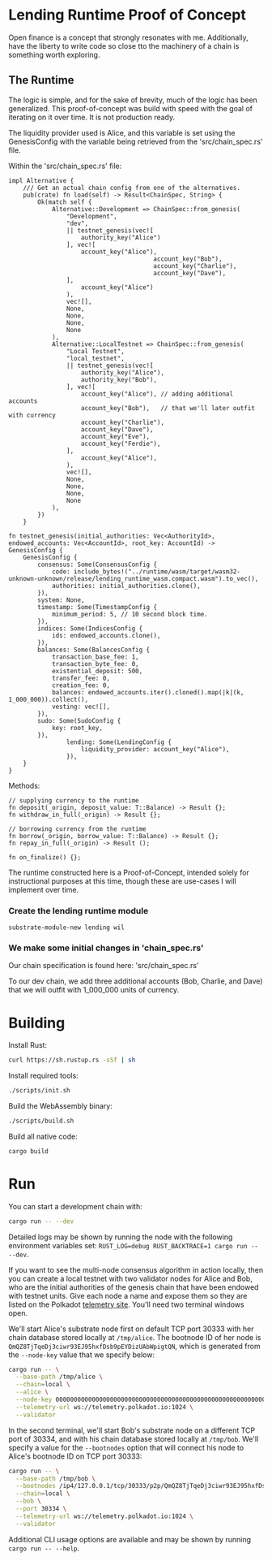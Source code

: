 # Lending Runtime Proof of Concept

Open finance is a concept that strongly resonates with me. Additionally, have the liberty to write code so close tto the machinery of a chain is something worth exploring. 

## The Runtime

The logic is simple, and for the sake of brevity, much of the logic has been generalized. This proof-of-concept was build with speed with the goal of iterating on it over time. It is not production ready. 

The liquidity provider used is Alice, and this variable is set using the GenesisConfig with the variable being retrieved from the 'src/chain_spec.rs' file. 

Within the 'src/chain_spec.rs' file:
```
impl Alternative {
	/// Get an actual chain config from one of the alternatives.
	pub(crate) fn load(self) -> Result<ChainSpec, String> {
		Ok(match self {
			Alternative::Development => ChainSpec::from_genesis(
				"Development",
				"dev",
				|| testnet_genesis(vec![
					authority_key("Alice")
				], vec![
					account_key("Alice"),
                                        account_key("Bob"),
                                        account_key("Charlie"),
                                        account_key("Dave"),
				],
					account_key("Alice")
				),
				vec![],
				None,
				None,
				None,
				None
			),
			Alternative::LocalTestnet => ChainSpec::from_genesis(
				"Local Testnet",
				"local_testnet",
				|| testnet_genesis(vec![
					authority_key("Alice"),
					authority_key("Bob"),
				], vec![
					account_key("Alice"), // adding additional accounts 
					account_key("Bob"),   // that we'll later outfit with currency
					account_key("Charlie"),
					account_key("Dave"),
					account_key("Eve"),
					account_key("Ferdie"),
				],
					account_key("Alice"),
				),
				vec![],
				None,
				None,
				None,
				None
			),
		})
	}

```

```
fn testnet_genesis(initial_authorities: Vec<AuthorityId>, endowed_accounts: Vec<AccountId>, root_key: AccountId) -> GenesisConfig {
	GenesisConfig {
		consensus: Some(ConsensusConfig {
			code: include_bytes!("../runtime/wasm/target/wasm32-unknown-unknown/release/lending_runtime_wasm.compact.wasm").to_vec(),
			authorities: initial_authorities.clone(),
		}),
		system: None,
		timestamp: Some(TimestampConfig {
			minimum_period: 5, // 10 second block time.
		}),
		indices: Some(IndicesConfig {
			ids: endowed_accounts.clone(),
		}),
		balances: Some(BalancesConfig {
			transaction_base_fee: 1,
			transaction_byte_fee: 0,
			existential_deposit: 500,
			transfer_fee: 0,
			creation_fee: 0,
			balances: endowed_accounts.iter().cloned().map(|k|(k, 1_000_000)).collect(),
			vesting: vec![],
		}),
		sudo: Some(SudoConfig {
			key: root_key,
		}),
                lending: Some(LendingConfig {
                    liquidity_provider: account_key("Alice"),
                }),
	}
}
```

Methods:
```
// supplying currency to the runtime
fn deposit(_origin, deposit_value: T::Balance) -> Result {};
fn withdraw_in_full(_origin) -> Result {};

// borrowing currency from the runtime
fn borrow(_origin, borrow_value: T::Balance) -> Result {};
fn repay_in_full(_origin) -> Result ();

fn on_finalize() {};
```



The runtime constructed here is a Proof-of-Concept, intended solely for instructional purposes at this time, though these are use-cases I will implement over time. 



### Create the lending runtime module
```
substrate-module-new lending wil
```

### We make some initial changes in 'chain_spec.rs'
Our chain specification is found here: 'src/chain_spec.rs' 

To our dev chain, we add three additional accounts (Bob, Charlie, and Dave) that we will outfit with 1_000_000 units of currency. 

# Building

Install Rust:

```bash
curl https://sh.rustup.rs -sSf | sh
```

Install required tools:

```bash
./scripts/init.sh
```

Build the WebAssembly binary:

```bash
./scripts/build.sh
```

Build all native code:

```bash
cargo build
```

# Run

You can start a development chain with:

```bash
cargo run -- --dev
```

Detailed logs may be shown by running the node with the following environment variables set: `RUST_LOG=debug RUST_BACKTRACE=1 cargo run -- --dev`.

If you want to see the multi-node consensus algorithm in action locally, then you can create a local testnet with two validator nodes for Alice and Bob, who are the initial authorities of the genesis chain that have been endowed with testnet units. Give each node a name and expose them so they are listed on the Polkadot [telemetry site](https://telemetry.polkadot.io/#/Local%20Testnet). You'll need two terminal windows open.

We'll start Alice's substrate node first on default TCP port 30333 with her chain database stored locally at `/tmp/alice`. The bootnode ID of her node is `QmQZ8TjTqeDj3ciwr93EJ95hxfDsb9pEYDizUAbWpigtQN`, which is generated from the `--node-key` value that we specify below:

```bash
cargo run -- \
  --base-path /tmp/alice \
  --chain=local \
  --alice \
  --node-key 0000000000000000000000000000000000000000000000000000000000000001 \
  --telemetry-url ws://telemetry.polkadot.io:1024 \
  --validator
```

In the second terminal, we'll start Bob's substrate node on a different TCP port of 30334, and with his chain database stored locally at `/tmp/bob`. We'll specify a value for the `--bootnodes` option that will connect his node to Alice's bootnode ID on TCP port 30333:

```bash
cargo run -- \
  --base-path /tmp/bob \
  --bootnodes /ip4/127.0.0.1/tcp/30333/p2p/QmQZ8TjTqeDj3ciwr93EJ95hxfDsb9pEYDizUAbWpigtQN \
  --chain=local \
  --bob \
  --port 30334 \
  --telemetry-url ws://telemetry.polkadot.io:1024 \
  --validator
```

Additional CLI usage options are available and may be shown by running `cargo run -- --help`.
